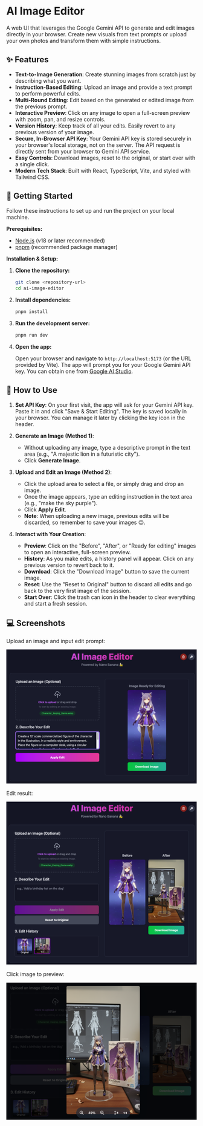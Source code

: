 # AI Image Editor

A web UI that leverages the Google Gemini API to generate and edit images directly in your browser. Create new visuals from text prompts or upload your own photos and transform them with simple instructions.

## ✨ Features

- **Text-to-Image Generation**: Create stunning images from scratch just by describing what you want.
- **Instruction-Based Editing**: Upload an image and provide a text prompt to perform powerful edits.
- **Multi-Round Editing**: Edit based on the generated or edited image from the previous prompt.
- **Interactive Preview**: Click on any image to open a full-screen preview with zoom, pan, and resize controls.
- **Version History**: Keep track of all your edits. Easily revert to any previous version of your image.
- **Secure, In-Browser API Key**: Your Gemini API key is stored securely in your browser's local storage, not on the server. The API request is directly sent from your browser to Gemini API service.
- **Easy Controls**: Download images, reset to the original, or start over with a single click.
- **Modern Tech Stack**: Built with React, TypeScript, Vite, and styled with Tailwind CSS.

## 🚀 Getting Started

Follow these instructions to set up and run the project on your local machine.

**Prerequisites:**

- [Node.js](https://nodejs.org/) (v18 or later recommended)
- [pnpm](https://pnpm.io/installation) (recommended package manager)

**Installation & Setup:**

1. **Clone the repository:**

   ```bash
   git clone <repository-url>
   cd ai-image-editor
   ```

2. **Install dependencies:**

   ```bash
   pnpm install
   ```

3. **Run the development server:**

   ```bash
   pnpm run dev
   ```

4. **Open the app:**

   Open your browser and navigate to `http://localhost:5173` (or the URL provided by Vite). The app will prompt you for your Google Gemini API key. You can obtain one from [Google AI Studio](https://aistudio.google.com/app/apikey).

## 📖 How to Use

1. **Set API Key**: On your first visit, the app will ask for your Gemini API key. Paste it in and click "Save & Start Editing". The key is saved locally in your browser. You can manage it later by clicking the key icon in the header.

2. **Generate an Image (Method 1)**:
   - Without uploading any image, type a descriptive prompt in the text area (e.g., "A majestic lion in a futuristic city").
   - Click **Generate Image**.

3. **Upload and Edit an Image (Method 2)**:
   - Click the upload area to select a file, or simply drag and drop an image.
   - Once the image appears, type an editing instruction in the text area (e.g., "make the sky purple").
   - Click **Apply Edit**.
   - **Note**: When uploading a new image, previous edits will be discarded, so remember to save your images :wink:.

4. **Interact with Your Creation**:
   - **Preview**: Click on the "Before", "After", or "Ready for editing" images to open an interactive, full-screen preview.
   - **History**: As you make edits, a history panel will appear. Click on any previous version to revert back to it.
   - **Download**: Click the "Download Image" button to save the current image.
   - **Reset**: Use the "Reset to Original" button to discard all edits and go back to the very first image of the session.
   - **Start Over**: Click the trash can icon in the header to clear everything and start a fresh session.

## 💻 Screenshots

Upload an image and input edit prompt:

![upload](img/upload.png)

Edit result:

![edit](img/edit.png)

Click image to preview:

![preview](img/preview.png)
